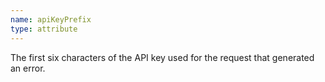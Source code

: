 ```yaml
---
name: apiKeyPrefix
type: attribute
---
```


The first six characters of the API key used for the request that generated an error.
